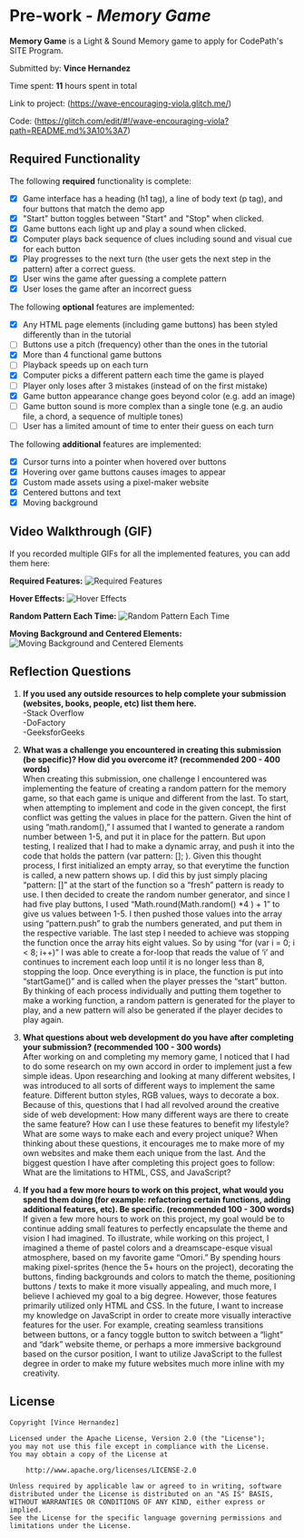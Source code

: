 # Pre-work - _Memory Game_

**Memory Game** is a Light & Sound Memory game to apply for CodePath's SITE Program.

Submitted by: **Vince Hernandez**

Time spent: **11** hours spent in total

Link to project: (https://wave-encouraging-viola.glitch.me/)

Code: (https://glitch.com/edit/#!/wave-encouraging-viola?path=README.md%3A10%3A7)

## Required Functionality

The following **required** functionality is complete:

- [x] Game interface has a heading (h1 tag), a line of body text (p tag), and four buttons that match the demo app
- [x] "Start" button toggles between "Start" and "Stop" when clicked.
- [x] Game buttons each light up and play a sound when clicked.
- [x] Computer plays back sequence of clues including sound and visual cue for each button
- [x] Play progresses to the next turn (the user gets the next step in the pattern) after a correct guess.
- [x] User wins the game after guessing a complete pattern
- [x] User loses the game after an incorrect guess

The following **optional** features are implemented:

- [x] Any HTML page elements (including game buttons) has been styled differently than in the tutorial
- [ ] Buttons use a pitch (frequency) other than the ones in the tutorial
- [x] More than 4 functional game buttons
- [ ] Playback speeds up on each turn
- [x] Computer picks a different pattern each time the game is played
- [ ] Player only loses after 3 mistakes (instead of on the first mistake)
- [x] Game button appearance change goes beyond color (e.g. add an image)
- [ ] Game button sound is more complex than a single tone (e.g. an audio file, a chord, a sequence of multiple tones)
- [ ] User has a limited amount of time to enter their guess on each turn

The following **additional** features are implemented:

- [x] Cursor turns into a pointer when hovered over buttons
- [x] Hovering over game buttons causes images to appear
- [x] Custom made assets using a pixel-maker website
- [x] Centered buttons and text
- [x] Moving background

## Video Walkthrough (GIF)

If you recorded multiple GIFs for all the implemented features, you can add them here:

**Required Features:**
![Required Features](https://media1.giphy.com/media/QWVdLFmHidA1wZpkCm/giphy.gif?cid=790b7611aa53fb22d74d2156a79bf2444b7df3dcd4ccfa1d&rid=giphy.gif&ct=g)

**Hover Effects:**
![Hover Effects](https://media0.giphy.com/media/WtFypijI04GoJ66eFm/giphy.gif?cid=790b7611341ca8c06a8d4d8c05c70192cc7234bd99c83a4b&rid=giphy.gif&ct=g)

**Random Pattern Each Time:**
![Random Pattern Each Time](https://media0.giphy.com/media/b8DL0IRwRczB5XFfSB/giphy.gif?cid=790b76116774955eb3e586365906804d280d886c632fe4e1&rid=giphy.gif&ct=g)

**Moving Background and Centered Elements:**
![Moving Background and Centered Elements](https://media4.giphy.com/media/UNCIdeqR2S1ndOxOZ4/giphy.gif?cid=790b7611d03ae8148bae4ccaf613f461c00e9415d4c3be7a&rid=giphy.gif&ct=g)

## Reflection Questions

1. **If you used any outside resources to help complete your submission (websites, books, people, etc) list them here.** <br />
   -Stack Overflow <br />
   -DoFactory <br />
   -GeeksforGeeks

2. **What was a challenge you encountered in creating this submission (be specific)? How did you overcome it? (recommended 200 - 400 words)** <br />
   When creating this submission, one challenge I encountered was implementing the feature of creating a random pattern for the memory game,
   so that each game is unique and different from the last. To start, when attempting to implement and code in the given concept, the first
   conflict was getting the values in place for the pattern. Given the hint of using “math.random(),” I assumed that I wanted to generate a
   random number between 1-5, and put it in place for the pattern. But upon testing, I realized that I had to make a dynamic array, and push
   it into the code that holds the pattern (var pattern: []; ). Given this thought process, I first initialized an empty array, so that everytime
   the function is called, a new pattern shows up. I did this by just simply placing “pattern: []” at the start of the function so a “fresh”
   pattern is ready to use. I then decided to create the random number generator, and since I had five play buttons, I used
   “Math.round(Math.random() \*4 ) + 1” to give us values between 1-5. I then pushed those values into the array using “pattern.push” to grab
   the numbers generated, and put them in the respective variable. The last step I needed to achieve was stopping the function once the
   array hits eight values. So by using “for (var i = 0; i < 8; i++)” I was able to create a for-loop that reads the value of ‘i’ and
   continues to increment each loop until it is no longer less than 8, stopping the loop. Once everything is in place, the function is put
   into “startGame()” and is called when the player presses the “start” button. By thinking of each process individually and putting them
   together to make a working function, a random pattern is generated for the player to play, and a new pattern will also be generated if
   the player decides to play again.

3. **What questions about web development do you have after completing your submission? (recommended 100 - 300 words)** <br />
   After working on and completing my memory game, I noticed that I had to do some research on my own accord in order
   to implement just a few simple ideas. Upon researching and looking at many different websites, I was introduced to
   all sorts of different ways to implement the same feature. Different button styles, RGB values, ways to decorate a box.
   Because of this, questions that I had all revolved around the creative side of web development: How many different
   ways are there to create the same feature? How can I use these features to benefit my lifestyle? What are some ways to
   make each and every project unique? When thinking about these questions, it encourages me to make more of my own websites
   and make them each unique from the last. And the biggest question I have after completing this project goes to follow:
   What are the limitations to HTML, CSS, and JavaScript?

4. **If you had a few more hours to work on this project, what would you spend them doing (for example: refactoring certain functions, adding additional features, etc). Be specific. (recommended 100 - 300 words)** <br />
   If given a few more hours to work on this project, my goal would be to continue adding small features to perfectly
   encapsulate the theme and vision I had imagined. To illustrate, while working on this project, I imagined a theme of
   pastel colors and a dreamscape-esque visual atmosphere, based on my favorite game “Omori.” By spending hours making
   pixel-sprites (hence the 5+ hours on the project), decorating the buttons, finding backgrounds and colors to match the
   theme, positioning buttons / texts to make it more visually appealing, and much more, I believe I achieved my goal to
   a big degree. However, those features primarily utilized only HTML and CSS. In the future, I want to increase my knowledge
   on JavaScript in order to create more visually interactive features for the user. For example, creating seamless transitions
   between buttons, or a fancy toggle button to switch between a “light” and “dark” website theme, or perhaps a more immersive
   background based on the cursor position, I want to utilize JavaScript to the fullest degree in order to make my future
   websites much more inline with my creativity.

## License

    Copyright [Vince Hernandez]

    Licensed under the Apache License, Version 2.0 (the "License");
    you may not use this file except in compliance with the License.
    You may obtain a copy of the License at

        http://www.apache.org/licenses/LICENSE-2.0

    Unless required by applicable law or agreed to in writing, software
    distributed under the License is distributed on an "AS IS" BASIS,
    WITHOUT WARRANTIES OR CONDITIONS OF ANY KIND, either express or implied.
    See the License for the specific language governing permissions and
    limitations under the License.
